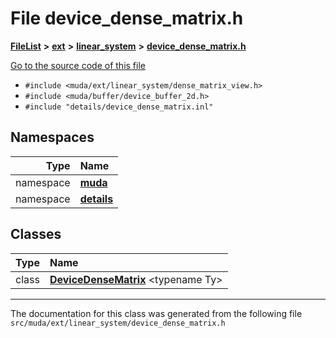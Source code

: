 

# File device\_dense\_matrix.h



[**FileList**](files.md) **>** [**ext**](dir_dee31a662aa40cb7fc08cb07824f4a9a.md) **>** [**linear\_system**](dir_6f09a74f7ee1db37d591c4a0fc2f2223.md) **>** [**device\_dense\_matrix.h**](device__dense__matrix_8h.md)

[Go to the source code of this file](device__dense__matrix_8h_source.md)



* `#include <muda/ext/linear_system/dense_matrix_view.h>`
* `#include <muda/buffer/device_buffer_2d.h>`
* `#include "details/device_dense_matrix.inl"`













## Namespaces

| Type | Name |
| ---: | :--- |
| namespace | [**muda**](namespacemuda.md) <br> |
| namespace | [**details**](namespacemuda_1_1details.md) <br> |


## Classes

| Type | Name |
| ---: | :--- |
| class | [**DeviceDenseMatrix**](classmuda_1_1_device_dense_matrix.md) &lt;typename Ty&gt;<br> |



















































------------------------------
The documentation for this class was generated from the following file `src/muda/ext/linear_system/device_dense_matrix.h`

